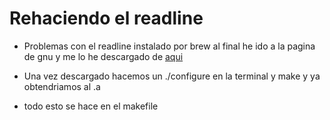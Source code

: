 # Rehaciendo el readline

- Problemas con el readline instalado por brew al final he ido a la pagina de
gnu  y me lo he descargado de [aqui](https://git.savannah.gnu.org/cgit/readline.git/commit/?id=5d4d92f221d6aac4be445bdd8cd9b48d9ac33f04)

- Una vez descargado hacemos un ./configure en la terminal 
y make y ya obtendriamos  al .a

- todo esto se hace en el makefile